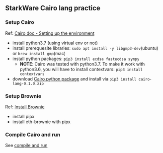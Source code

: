 ## StarkWare Cairo lang practice

### Setup Cairo
Ref: [Cairo doc - Setting up the environment](https://www.cairo-lang.org/docs/quickstart.html)

- install python3.7 (using virtual env or not)
- install prerequesite libraries: `sudo apt install -y libgmp3-dev`(ubuntu) or `brew install gmp`(mac)
- install python packages: `pip3 install ecdsa fastecdsa sympy`
    - **NOTE**: Cairo was tested with python3.7. To make it work with python3.6, you will have to install contextvars: `pip3 install contextvars`
- download [Cairo python package](https://github.com/starkware-libs/cairo-lang/releases/tag/v0.1.0) and install via `pip3 install cairo-lang-0.1.0.zip`

### Setup Brownie
Ref: [Install Brownie](https://eth-brownie.readthedocs.io/en/stable/install.html)
- install pipx
- install eth-brownie with pipx

### Compile Cairo and run
See [compile and run](compile_and_run.md)